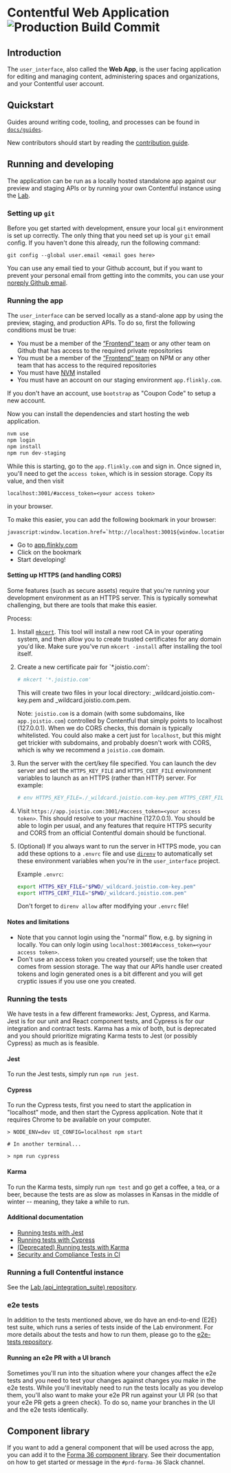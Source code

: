 # Contentful Web Application ![Production Build Commit](https://samson.contentful.org/projects/user_interface/stages/production.svg?token=8d70d6eaf8ef80c828d2f1472e89dc6d)

## Introduction

The `user_interface`, also called the **Web App**, is the user facing application
for editing and managing content, administering spaces and organizations, and
your Contentful user account.

## Quickstart

Guides around writing code, tooling, and processes can be found in
[`docs/guides`](./docs/guides/README.md).

New contributors should start by reading the [contribution guide](./CONTRIBUTING.md).

## Running and developing

The application can be run as a locally hosted standalone app against our
preview and staging APIs or by running your own Contentful instance using
the [Lab][lab].

### Setting up `git`

Before you get started with development, ensure your local `git` environment is set
up correctly. The only thing that you need set up is your `git` email config.
If you haven't done this already, run the following command:

```
git config --global user.email <email goes here>
```

You can use any email tied to your Github account, but if you want to prevent your
personal email from getting into the commits, you can use your [noreply Github email](https://github.com/settings/emails).

### Running the app

The `user_interface` can be served locally as a stand-alone app by using the preview,
staging, and production APIs. To do so, first the following conditions must be true:

- You must be a member of the [“Frontend” team][gh-fe-team] or any other team
  on Github that has access to the required private repositories
- You must be a member of the [“Frontend” team][npm-fe-team] on NPM or any
  other team that has access to the required repositories
- You must have [NVM][nvm] installed
- You must have an account on our staging environment `app.flinkly.com`.

If you don't have an account, use `bootstrap` as "Coupon Code" to setup a new account.

Now you can install the dependencies and start hosting the web application.

```js
nvm use
npm login
npm install
npm run dev-staging
```

While this is starting, go to the `app.flinkly.com` and sign in. Once signed in, you'll need to get the
`access token`, which is in session storage. Copy its value, and then visit

```
localhost:3001/#access_token=<your access token>
```

in your browser.

To make this easier, you can add the following bookmark in your browser:

```
javascript:window.location.href=`http://localhost:3001${window.location.pathname}#access_token=${window.sessionStorage.getItem('token')}`
```

- Go to [app.flinkly.com](https://app.flinkly.com)
- Click on the bookmark
- Start developing!

#### Setting up HTTPS (and handling CORS)

Some features (such as secure assets) require that you're running your
development environment as an HTTPS server. This is typically somewhat
challenging, but there are tools that make this easier.

Process:

1. Install [`mkcert`](https://github.com/FiloSottile/mkcert#installation). This
   tool will install a new root CA in your operating system, and then allow you
   to create trusted certificates for any domain you'd like. Make sure you've
   run `mkcert -install` after installing the tool itself.

2. Create a new certificate pair for `*.joistio.com':

   ```sh
   # mkcert '*.joistio.com'
   ```

   This will create two files in your local directory:
   _wildcard.joistio.com-key.pem and _wildcard.joistio.com.pem.

   Note: `joistio.com` is a domain (with some subdomains, like `app.joistio.com`)
   controlled by Contentful that simply points to localhost (127.0.0.1). When
   we do CORS checks, this domain is typically whitelisted. You could also make
   a cert just for `localhost`, but this might get trickier with subdomains,
   and probably doesn't work with CORS, which is why we recommend a
   `joistio.com` domain.

3. Run the server with the cert/key file specified. You can launch the dev
   server and set the `HTTPS_KEY_FILE` and `HTTPS_CERT_FILE` environment
   variables to launch as an HTTPS (rather than HTTP) server. For example:

   ```sh
   # env HTTPS_KEY_FILE=./_wildcard.joistio.com-key.pem HTTPS_CERT_FILE=_wildcard.joistio.com.pem npm run dev-staging
   ```

4. Visit `https://app.joistio.com:3001/#access_token=<your access token>`. This
   should resolve to your machine (127.0.0.1). You should be able to login per
   usual, and any features that require HTTPS security and CORS from an official
   Contentful domain should be functional.

5. (Optional) If you always want to run the server in HTTPS mode, you can add
   these options to a `.envrc` file and use [`direnv`](https://direnv.net/) to
   automatically set these environment variables when you're in the
   `user_interface` project.

   Example `.envrc`:

   ```sh
   export HTTPS_KEY_FILE="$PWD/_wildcard.joistio.com-key.pem"
   export HTTPS_CERT_FILE="$PWD/_wildcard.joistio.com.pem"
   ```

   Don't forget to `direnv allow` after modifying your `.envrc` file!



#### Notes and limitations

- Note that you cannot login using the "normal" flow, e.g. by signing in locally. You
  can only login using `localhost:3001#access_token=<your access token>`.
- Don't use an access token you created yourself; use the token that comes from session storage. The way that
  our APIs handle user created tokens and login generated ones is a bit different and you will get cryptic issues
  if you use one you created.

### Running the tests

We have tests in a few different frameworks: Jest, Cypress, and Karma. Jest is for our unit and React component tests,
and Cypress is for our integration and contract tests. Karma has a mix of both, but is deprecated and you should
prioritize migrating Karma tests to Jest (or possibly Cypress) as much as is feasible.

#### Jest

To run the Jest tests, simply run `npm run jest`.

#### Cypress

To run the Cypress tests, first you need to start the application in "localhost" mode, and then start the Cypress
application. Note that it requires Chrome to be available on your computer.

```
> NODE_ENV=dev UI_CONFIG=localhost npm start

# In another terminal...

> npm run cypress
```

#### Karma

To run the Karma tests, simply run `npm test` and go get a coffee, a tea, or a beer, because the tests
are as slow as molasses in Kansas in the middle of winter -- meaning, they take a while to run.

#### Additional documentation

- [Running tests with Jest](./docs/guides/testing-jest.md)
- [Running tests with Cypress](./docs/guides/testing-cypress.md)
- [(Deprecated) Running tests with Karma](./docs/guides/testing-karma.md)
- [Security and Compliance Tests in CI](./docs/guides/security_and_compliance.md)

### Running a full Contentful instance

See the [Lab (api_integration_suite) repository][lab].

### e2e tests

In addition to the tests mentioned above, we do have an end-to-end (E2E) test suite, which runs a series of tests
inside of the Lab environment. For more details about the tests and how to run them, please go to the [e2e-tests repository][e2e].

#### Running an e2e PR with a UI branch

Sometimes you'll run into the situation where your changes affect the e2e tests and you need to test your changes
against changes you make in the e2e tests. While you'll inevitably need to run the tests locally as you develop them,
you'll also want to make your e2e PR run against your UI PR (so that your e2e PR gets a green check). To do so, name
your branches in the UI and the e2e tests identically.

## Component library

If you want to add a general component that will be used across the app, you can add it to the [Forma 36 component library][forma-36]. See their documentation on how to get started or message in the `#prd-forma-36` Slack channel.

[nvm]: https://github.com/creationix/nvm
[npm-fe-team]: https://www.npmjs.com/org/contentful/team/frontend
[gh-fe-team]: https://github.com/orgs/contentful/teams/frontend
[cf-auth-doc]: http://www.flinkly.com/developers/docs/references/authentication/#the-content-management-api
[lab]: https://github.com/contentful/api_integration_suite
[e2e]: https://github.com/contentful/e2e-tests
[forma-36]: https://github.com/contentful/forma-36
